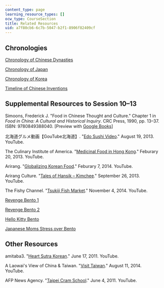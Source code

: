 ```yaml
---
content_type: page
learning_resource_types: []
ocw_type: CourseSection
title: Related Resources
uid: a7f80cb6-6c7b-5047-b2f1-8906f82409cf
---
```


Chronologies
------------

[Chronology of Chinese Dynasties](http://afe.easia.columbia.edu/timelines/china_timeline.htm#Chinese%20History)

[Chronology of Japan](http://afe.easia.columbia.edu/timelines/japan_timeline.htm)

[Chronology of Korea](http://afe.easia.columbia.edu/timelines/korea_timeline.htm)

[Timeline of Chinese Inventions](http://afe.easia.columbia.edu/song/readings/inventions_timeline.htm)

Supplemental Resources to Session 10–13
---------------------------------------

Simoons, Frederick J. "Food in Chinese Thought and Culture." Chapter 1 in _Food in China: A Cultural and Historical Inquiry_. CRC Press, 1990, pp. 13–37. ISBN: 9780849388040. \[Preview with [Google Books](http://books.google.com/books?id=Fo087ZxohA4C&pg=PA13=onepage)\]

北海道グルメ動画【GouTube北海道】. "[Edo Sushi Video](https://www.youtube.com/watch?v=DcpyDgb_g1E)." August 19, 2013. YouTube.

The Culinary Institute of America. "[Medicinal Food in Hong Kong](https://www.youtube.com/watch?v=4WEtH-9qVuk&feature=youtu.be)." Feburary 20, 2013. YouTube.

Arirang. "[Globalizing Korean Food](https://www.youtube.com/watch?v=jXka3PuvvW8&feature=youtu.be)." Feburary 7, 2014. YouTube.

Arirang Culture. "[Tales of Hansik – Kimchee](https://www.youtube.com/watch?v=AzMLe9w8dsE&feature=youtu.be)." September 26, 2013. YouTube.

The Fishy Channel. "[Tsukiji Fish Market](https://www.youtube.com/watch?v=NqbWUO5_MeU&feature=youtu.be)." November 4, 2014. YouTube.

[Revenge Bento 1](http://m-miya.net/blog/single-mother-bento.html)

[Revenge Bento 2](http://www.iromegane.com/entertainment/foods/the-japanese-wives-revenge-bento-after-the-fight-shikaeshi-bento/)

[Hello Kitty Bento](http://www.theparentspot.com/recipes/how-to-make-a-hello-kitty-bento-lunch-box-the-easy-way/)

[Japanese Moms Stress over Bento](http://www.iromegane.com/entertainment/foods/japanese-mums-get-stressed-about-making-obento/)

Other Resources
---------------

amitaba3. "[Heart Sutra Korean](https://www.youtube.com/watch?v=rbE2ZLEJbn0&feature=youtu.be&list=PLulkGJECRCZCThpYm5U91MnCIgaFkHCi1)." June 17, 2011. YouTube.

A Laowai's View of China & Taiwan. "[Visit Taiwan](https://www.youtube.com/watch?v=eufiu-irFqc)." August 11, 2014. YouTube.

AFP News Agency. "[Taipei Cram School](https://www.youtube.com/watch?v=eGpHEPAHQ3E&feature=youtu.be)." June 4, 2011. YouTube.
